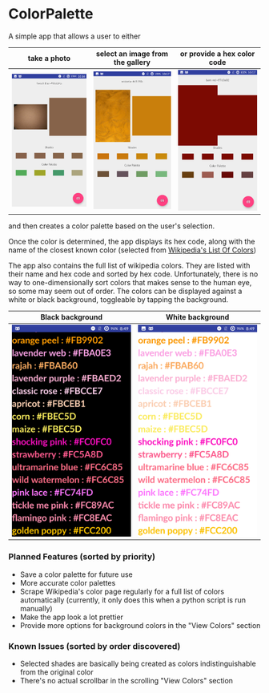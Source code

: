 # ColorPalette
A simple app that allows a user to either 

|take a photo                 |select an image from the gallery|or provide a hex color code     |
|-----------------------------|--------------------------------|--------------------------------|
| ![](Screens/TakeAPhoto.png) | ![](Screens/SelectAnImage.png) | ![](Screens/ProvideAColor.png) |

and then creates a color palette based on the user's selection.

Once the color is determined, the app displays its hex code, along with the name of the closest known color (selected from [Wikipedia's List Of Colors](https://en.wikipedia.org/wiki/List_of_colors:_A%E2%80%93F))

The app also contains the full list of wikipedia colors. They are listed with their name and hex code and sorted by hex code. Unfortunately, there is no way to one-dimensionally sort colors that makes sense to the human eye, so some may seem out of order.
The colors can be displayed against a white or black background, toggleable by tapping the background.

| Black background              | White background               |
|-------------------------------|--------------------------------|
|![](Screens/ViewColorsDark.png)|![](Screens/ViewColorsLight.png)|

### Planned Features (sorted by priority)
* Save a color palette for future use
* More accurate color palettes
* Scrape Wikipedia's color page regularly for a full list of colors automatically (currently, it only does this when a python script is run manually)
* Make the app look a lot prettier
* Provide more options for background colors in the "View Colors" section

### Known Issues (sorted by order discovered)
* Selected shades are basically being created as colors indistinguishable from the original color
* There's no actual scrollbar in the scrolling "View Colors" section
